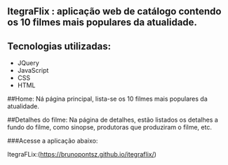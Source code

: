 ## ItegraFlix : aplicação web de catálogo contendo os 10 filmes mais populares da atualidade.

## Tecnologias utilizadas:
 - JQuery
 - JavaScript
 - CSS
 - HTML

##Home:
Ná página principal, lista-se os 10 filmes mais populares da atualidade.

##Detalhes do filme:
Na página de detalhes, estão listados os detalhes a fundo do filme, como sinopse, produtoras que produziram o filme, etc.



###Acesse a aplicação abaixo:

ItegraFLix:(https://brunopontsz.github.io/itegraflix/)
